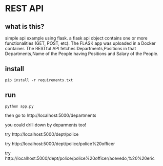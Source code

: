 # REST API

## what is this?
simple api example using flask. a flask api object contains one or more functionalities (GET, POST, etc).
The FLASK app was uploaded in a Docker container. The RESTful API fetches Departments,Positions in that Departments,Name of the People having Positions and Salary of the People.


## install

```
pip install -r requirements.txt
```

## run
```
python app.py
```

then go to http://localhost:5000/departments

you could drill down by deparments too!

try http://localhost:5000/dept/police

try http://localhost:5000/dept/police/police%20officer

try http://localhost:5000/dept/police/police%20officer/acevedo,%20%20eric
